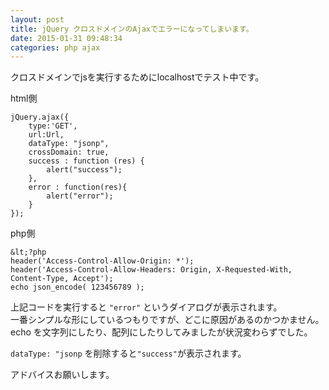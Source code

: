 ```yaml
---
layout: post
title: jQuery クロスドメインのAjaxでエラーになってしまいます。
date: 2015-01-31 09:48:34
categories: php ajax
---
```

<p>クロスドメインでjsを実行するためにlocalhostでテスト中です。</p>

<p>html側</p>

```
jQuery.ajax({
    type:'GET',
    url:Url,
    dataType: "jsonp",
    crossDomain: true,
    success : function (res) {
        alert("success");
    },
    error : function(res){
        alert("error");
    }
});
```

<p>php側</p>

```
&lt;?php
header('Access-Control-Allow-Origin: *');
header('Access-Control-Allow-Headers: Origin, X-Requested-With, Content-Type, Accept');
echo json_encode( 123456789 );
```

<p>上記コードを実行すると <code>"error"</code> というダイアログが表示されます。<br>
一番シンプルな形にしているつもりですが、どこに原因があるのかつかません。<br>
echo を文字列にしたり、配列にしたりしてみましたが状況変わらずでした。</p>

<p><code>dataType: "jsonp</code> を削除すると<code>"success"</code>が表示されます。</p>

<p>アドバイスお願いします。</p>
